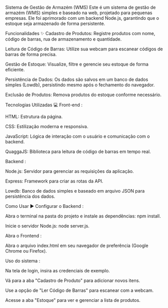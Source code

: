 Sistema de Gestão de Armazém (WMS)
Este é um sistema de gestão de armazém (WMS) simples e baseado na web, projetado para pequenas empresas. Ele foi aprimorado com um backend Node.js, garantindo que o estoque seja armazenado de forma persistente.

Funcionalidades ✨
Cadastro de Produtos: Registre produtos com nome, código de barras, rua de armazenamento e quantidade.

Leitura de Código de Barras: Utilize sua webcam para escanear códigos de barras de forma precisa.

Gestão de Estoque: Visualize, filtre e gerencie seu estoque de forma eficiente.

Persistência de Dados: Os dados são salvos em um banco de dados simples (Lowdb), persistindo mesmo após o fechamento do navegador.

Exclusão de Produtos: Remova produtos do estoque conforme necessário.

Tecnologias Utilizadas 💻
Front-end :

HTML: Estrutura da página.

CSS: Estilização moderna e responsiva.

JavaScript: Lógica de interação com o usuário e comunicação com o backend.

QuaggaJS: Biblioteca para leitura de código de barras em tempo real.

Backend :

Node.js: Servidor para gerenciar as requisições da aplicação.

Express: Framework para criar as rotas da API.

Lowdb: Banco de dados simples e baseado em arquivo JSON para persistência dos dados.

Como Usar ▶️
Configurar o Backend :

Abra o terminal na pasta do projeto e instale as dependências: npm install.

Inicie o servidor Node.js: node server.js.

Abra o Frontend :

Abra o arquivo index.html em seu navegador de preferência (Google Chrome ou Firefox).

Uso do sistema :

Na tela de login, insira as credenciais de exemplo.

Vá para a aba "Cadastro de Produto" para adicionar novos itens.

Use a opção de "Ler Código de Barras" para escanear com a webcam.

Acesse a aba "Estoque" para ver e gerenciar a lista de produtos.